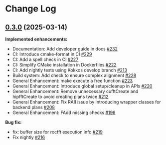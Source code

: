 <!--
SPDX-FileCopyrightText: (C) The kokkos-fft development team, see COPYRIGHT.md file

SPDX-License-Identifier: MIT OR Apache-2.0 WITH LLVM-exception
-->

# Change Log

## [0.3.0](https://github.com/kokkos/kokkos-kernels/tree/0.3.0) (2025-03-14)

**Implemented enhancements:**

- Documentation: Add developer guide in docs [\#232](https://github.com/kokkos/kokkos-fft/pull/232)
- CI: Introduce cmake-format in CI [\#229](https://github.com/kokkos/kokkos-fft/pull/229)
- CI: Add a spell check in CI [\#227](https://github.com/kokkos/kokkos-fft/pull/227)
- CI: Simplify CMake installation in Dockerfiles [\#222](https://github.com/kokkos/kokkos-fft/pull/222)
- CI: Add nightly tests using Kokkos develop branch [\#213](https://github.com/kokkos/kokkos-fft/pull/213)
- Build system: Add check to ensure complex alignment [\#228](https://github.com/kokkos/kokkos-fft/pull/228)
- General Enhancement: make execute a free function [\#223](https://github.com/kokkos/kokkos-fft/pull/223)
- General Enhancement: Introduce global setup/cleanup in APIs [\#220](https://github.com/kokkos/kokkos-fft/pull/220)
- General Enhancement: Remove unnecessary cufftCreate and hipfftCreate to avoid creating plans twice [\#212](https://github.com/kokkos/kokkos-fft/pull/212)
- General Enhancement: Fix RAII issue by introducing wrapper classes for backend plans [\#208](https://github.com/kokkos/kokkos-fft/pull/208)
- General Enhancement: FAdd missing checks [\#196](https://github.com/kokkos/kokkos-fft/pull/196)

**Bug fix:**

- fix: buffer size for rocfft execution info [\#219](https://github.com/kokkos/kokkos-fft/pull/219)
- Fix nightly [\#216](https://github.com/kokkos/kokkos-fft/pull/216)
